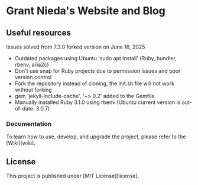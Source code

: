 # Grant Nieda's Website and Blog


## Useful resources

Issues solved from 7.3.0 forked version on June 16, 2025
- Outdated packages using Ubuntu 'sudo apt install' (Ruby, bundler, rbenv, aria2c)
- Don't use snap for Ruby projects due to permission issues and poor version control
- Fork the repository instead of cloning, the init.sh file will not work without forking
- gem 'jekyll-include-cache', '~> 0.2' added to the Gemfile
- Manually installed Ruby 3.1.0 using rbenv (Ubuntu current version is out-of-date: 3.0.7)


### Documentation

To learn how to use, develop, and upgrade the project, please refer to the [Wiki][wiki].


## License

This project is published under [MIT License][license].